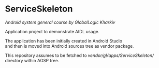 # ServiceSkeleton
_Android system general course by GlobalLogic Kharkiv_

Application project to demonstrate AIDL usage.

The application has been initially created in Android Studio  
and then is moved into Android sources tree as vendor package.

This repository assumes to be fetched to _vendor/gl/apps/ServiceSkeleton/_ directory within AOSP tree.
